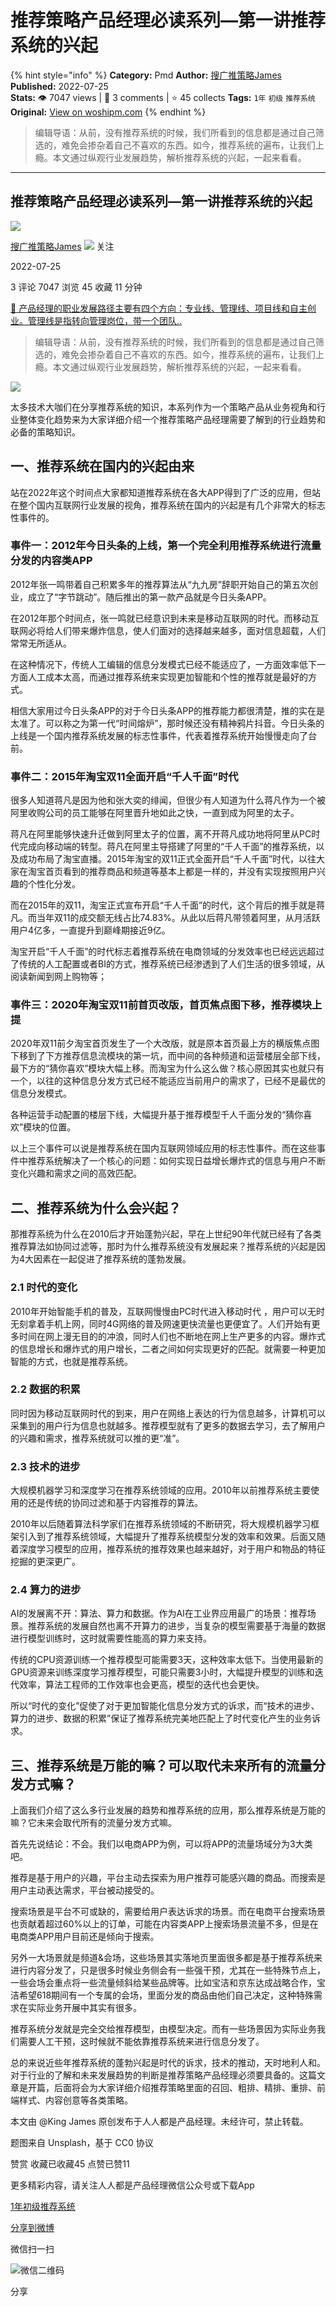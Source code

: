 # 推荐策略产品经理必读系列—第一讲推荐系统的兴起
{% hint style="info" %}
**Category:** Pmd
**Author:** [搜广推策略James](https://www.woshipm.com/u/1142016)
**Published:** 2022-07-25  
**Stats:** 👁️ 7047 views | 💬 3 comments | ⭐ 45 collects
**Tags:** `1年` `初级` `推荐系统`
**Original:** [View on woshipm.com](https://www.woshipm.com/pmd/5537627.html)
{% endhint %}
> 编辑导语：从前，没有推荐系统的时候，我们所看到的信息都是通过自己筛选的，难免会掺杂着自己不喜欢的东西。如今，推荐系统的遍布，让我们上瘾。本文通过纵观行业发展趋势，解析推荐系统的兴起，一起来看看。

---

## 推荐策略产品经理必读系列—第一讲推荐系统的兴起

[![](https://static.woshipm.com/view/woshipm_api_def_20231119093104_5933.jpg?imageView2/1/w/72/h/72/q/100)](https://www.woshipm.com/u/1142016)

[搜广推策略James](https://www.woshipm.com/u/1142016) ![](https://static.woshipm.com/tag/1121_1@2x.png) 关注

2022-07-25

3 评论 7047 浏览 45 收藏 11 分钟

[🔗 产品经理的职业发展路径主要有四个方向：专业线、管理线、项目线和自主创业。管理线是指转向管理岗位，带一个团队..](https://ke.qidianla.com/courses/90pm)

> 编辑导语：从前，没有推荐系统的时候，我们所看到的信息都是通过自己筛选的，难免会掺杂着自己不喜欢的东西。如今，推荐系统的遍布，让我们上瘾。本文通过纵观行业发展趋势，解析推荐系统的兴起，一起来看看。

![](https://image.woshipm.com/wp-files/2022/07/jAlsaziguPiHdlHfEIFm.jpg)

太多技术大咖们在分享推荐系统的知识，本系列作为一个策略产品从业务视角和行业整体变化趋势来为大家详细介绍一个推荐策略产品经理需要了解到的行业趋势和必备的策略知识。

## 一、推荐系统在国内的兴起由来

站在2022年这个时间点大家都知道推荐系统在各大APP得到了广泛的应用，但站在整个国内互联网行业发展的视角，推荐系统在国内的兴起是有几个非常大的标志性事件的。

### 事件一：2012年今日头条的上线，第一个完全利用推荐系统进行流量分发的内容类APP

2012年张一鸣带着自己积累多年的推荐算法从“九九房”辞职开始自己的第五次创业，成立了“字节跳动”。随后推出的第一款产品就是今日头条APP。

在2012年那个时间点，张一鸣就已经意识到未来是移动互联网的时代。而移动互联网必将给人们带来爆炸信息，使人们面对的选择越来越多，面对信息超载，人们常常无所适从。

在这种情况下，传统人工编辑的信息分发模式已经不能适应了，一方面效率低下一方面人工成本太高，而通过推荐系统来实现更加智能和个性的推荐就是最好的方式。

相信大家用过今日头条APP的对于今日头条APP的推荐能力都很清楚，推的实在是太准了。可以称之为第一代“时间熔炉”，那时候还没有精神鸦片抖音。今日头条的上线是一个国内推荐系统发展的标志性事件，代表着推荐系统开始慢慢走向了台前。

### 事件二：2015年淘宝双11全面开启“千人千面”时代

很多人知道蒋凡是因为他和张大奕的绯闻，但很少有人知道为什么蒋凡作为一个被阿里收购公司的员工能够在阿里晋升地如此之快，一直到成为阿里的太子。

蒋凡在阿里能够快速升迁做到阿里太子的位置，离不开蒋凡成功地将阿里从PC时代完成向移动端的转型。蒋凡在阿里主导搭建了阿里的“千人千面”的推荐系统，以及成功布局了淘宝直播。2015年淘宝的双11正式全面开启“千人千面”时代，以往大家在淘宝首页看到的推荐商品和频道等基本上都是一样的，并没有实现按照用户兴趣的个性化分发。

而在2015年的双11，淘宝正式宣布开启“千人千面”的时代，这个背后的推手就是蒋凡。而当年双11的成交额无线占比74.83%。从此以后蒋凡带领着阿里，从月活跃用户4亿多，一直提升到巅峰期接近9亿。

淘宝开启“千人千面”的时代标志着推荐系统在电商领域的分发效率也已经远远超过了传统的人工配置或者BI的方式，推荐系统已经渗透到了人们生活的很多领域，从阅读新闻到网上购物等；

### 事件三：2020年淘宝双11前首页改版，首页焦点图下移，推荐模块上提

2020年双11前夕淘宝首页发生了一个大改版，就是原本首页最上方的横版焦点图下移到了下方推荐信息流模块的第一坑，而中间的各种频道和运营楼层全部下线，最下方的“猜你喜欢”模块大幅上移。而淘宝为什么这么做？核心原因其实也就只有一个，以往的这种信息分发方式已经不能适应当前用户的需求了，已经不是最优的信息分发模式。

各种运营手动配置的楼层下线，大幅提升基于推荐模型千人千面分发的“猜你喜欢”模块的位置。

以上三个事件可以说是推荐系统在国内互联网领域应用的标志性事件。而在这些事件中推荐系统解决了一个核心的问题：如何实现日益增长爆炸式的信息与用户不断变化兴趣和需求之间的高效匹配。

## 二、推荐系统为什么会兴起？

那推荐系统为什么在2010后才开始蓬勃兴起，早在上世纪90年代就已经有了各类推荐算法如协同过滤等，那时为什么推荐系统没有发展起来？推荐系统的兴起是因为4大因素在一起促进了推荐系统的蓬勃发展。

### 2.1 时代的变化

2010年开始智能手机的普及，互联网慢慢由PC时代进入移动时代 ，用户可以无时无刻拿着手机上网，同时4G网络的普及网速更快流量也更便宜了。人们开始有更多时间在网上漫无目的的冲浪，同时人们也不断地在网上生产更多的内容。爆炸式的信息增长和爆炸式的用户增长，二者之间如何实现更好的匹配。就需要一种更加智能的方式，也就是推荐系统。

### 2.2 数据的积累

同时因为移动互联网时代的到来，用户在网络上表达的行为信息越多，计算机可以采集到的用户行为信息也就越多。推荐模型就有了更多的数据去学习，去了解用户的兴趣和需求，推荐系统就可以推的更“准”。

### 2.3 技术的进步

大规模机器学习和深度学习在推荐系统领域的应用。2010年以前推荐系统主要使用的还是传统的协同过滤和基于内容推荐的算法。

2010年以后随着算法科学家们在推荐系统领域的不断研究，将大规模机器学习框架引入到了推荐系统领域，大幅提升了推荐系统模型分发的效率和效果。后面又随着深度学习模型的应用，推荐系统的推荐效果也越来越好，对于用户和物品的特征挖掘的更深更广。

### 2.4 算力的进步

AI的发展离不开：算法、算力和数据。作为AI在工业界应用最广的场景：推荐场景。推荐系统的发展自然也离不开算力的进步，当复杂的模型需要基于海量的数据进行模型训练时，这时就需要性能高的算力来支持。

传统的CPU资源训练一个推荐模型可能需要3天，这种效率太低下。当使用最新的GPU资源来训练深度学习推荐模型，可能只需要3小时，大幅提升模型的训练和迭代效率，算法工程师的工作效率也会更高，模型的迭代也会更快。

所以“时代的变化”促使了对于更加智能化信息分发方式的诉求，而“技术的进步、算力的进步、数据的积累”保证了推荐系统完美地匹配上了时代变化产生的业务诉求。

## 三、推荐系统是万能的嘛？可以取代未来所有的流量分发方式嘛？

上面我们介绍了这么多行业发展的趋势和推荐系统的应用，那么推荐系统是万能的嘛？它未来会取代所有的流量分发方式嘛。

首先先说结论：不会。我们以电商APP为例，可以将APP的流量场域分为3大类吧。

推荐是基于用户的兴趣，平台主动去探索为用户推荐可能感兴趣的商品。而搜索是用户主动表达需求，平台被动接受的。

搜索场景是平台不可或缺的，需要给用户表达诉求的场景。而在电商平台搜索场景也贡献着超过60%以上的订单，可能在内容类APP上搜索场景流量不多，但是在电商类APP用户目前还是倾向于搜索。

另外一大场景就是频道&会场，这些场景其实落地页里面很多都是基于推荐系统来进行内容分发了，只是很多时候业务侧会有一些强干预，尤其在一些特殊节点上，一些会场会重点将一些流量倾斜给某些品牌等。比如宝洁和京东达成战略合作，宝洁希望618期间有一个专属的会场，里面分发的商品由他们自己决定，这种特殊需求在实际业务开展中其实有很多。

推荐系统分发就是完全交给推荐模型，由模型决定。而有一些场景因为实际业务我们需要人工干预，这时候就不能依靠推荐系统来进行信息分发了。

总的来说近些年推荐系统的蓬勃兴起是时代的诉求，技术的推动，天时地利人和。对于行业的了解和未来发展趋势的判断是推荐策略产品经理必须要具备的。这篇文章是开篇，后面将会为大家详细介绍推荐策略里面的召回、粗排、精排、重排、前端样式、内容创意等各类策略。

本文由 @King James 原创发布于人人都是产品经理。未经许可，禁止转载。

题图来自 Unsplash，基于 CC0 协议

赞赏 收藏已收藏45 点赞已赞11

更多精彩内容，请关注人人都是产品经理微信公众号或下载App

[1年](https://www.woshipm.com/tag/1%e5%b9%b4)[初级](https://www.woshipm.com/tag/%e5%88%9d%e7%ba%a7)[推荐系统](https://www.woshipm.com/tag/%e6%8e%a8%e8%8d%90%e7%b3%bb%e7%bb%9f)

[分享到微博](https://service.weibo.com/share/share.php?appkey=2775287854&title=推荐策略产品经理必读系列—第一讲推荐系统的兴起&url=https://www.woshipm.com/pmd/5537627.html&pic=https://image.woshipm.com/wp-files/2022/07/jAlsaziguPiHdlHfEIFm.jpg)

微信扫一扫

![微信二维码](https://api.pwmqr.com/qrcode/create/?url=https://www.woshipm.com/pmd/5537627.html)

分享